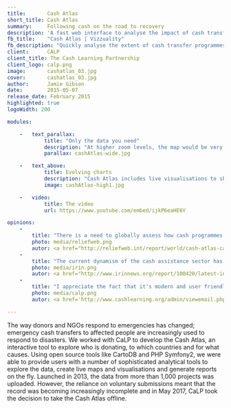 ```yaml
---
title:       Cash Atlas
short_title: Cash Atlas
summary: 	 Following cash on the road to recovery
description: 'A fast web interface to analyse the impact of cash transfer programmes on the fly'
fb_title:    "Cash Atlas | Vizzuality"
fb_description: "Quickly analyse the extent of cash transfer programmes in your browser"
client:      CALP
client_title: The Cash Learning Partnership
client_logo: calp.png
image:       cashatlas_03.jpg
cover:       cashatlas_03.jpg
author:      Jamie Gibson
date:        2015-05-07
release_date: February 2015
highlighted: true
logoWidth: 200

modules:

    -   text_parallax:
            title: "Only the data you need"
            description: "At higher zoom levels, the map would be very cluttered if you had all the data for the smallest level being shown. Progressive disclosure means the data shown is optimised for your current zoom level. And where you select one particular region for analysis, you can see the detail for one and summaries of the neighbouring regions to avoid distractions and allowing you to focus on your work." 
            parallax: cashAtlas-wide.jpg

    -   text_above:
            title: Evolving charts 
            description: "Cash Atlas includes live visualisations to show the finer details of the data. As you explore the map, the charts change to reflect the new areas you’re interested in. You can also use the filters to ensure you’re only seeing the most relevant data."
            image: cashAtlas-high1.jpg

    -   video:
            title: The video
            url: https://www.youtube.com/embed/ijkP6eaHE6Y

opinions:
    -
        title: "There is a need to globally assess how cash programmes are being implemented. CaLP is developing a cash mapping tool aiming to visually represent the usage of cash transfer programmes at a global level."
        photo: media/reliefweb.png
        autor: <a href="http://reliefweb.int/report/world/cash-atlas-calps-cash-mapping-tool">Reliefweb</a>
    -
        title: "The current dynamism of the cash assistance sector has been made visible by a new online tool from the Cash Learning Partnership (CaLP), a Cash Atlas"
        photo: media/irin.png
        autor: <a href="http://www.irinnews.org/report/100420/latest-innovations-in-cash-transfers">IRIN News</a>
    -
        title: "I appreciate the fact that it's modern and user friendly. The Cash Atlas can be of great benefit for all humanitarian experts and researchers."
        photo: media/calp.png
        autor: <a href='http://www.cashlearning.org/admin/viewemail.php?id=224'>Alexandre Castellano</a>

---
```


The way donors and NGOs respond to emergencies has changed; emergency cash transfers to affected people are increasingly used to respond to disasters. We worked with CaLP to develop the Cash Atlas, an interactive tool to explore who is donating, to which countries and for what causes.  Using open source tools like CartoDB and PHP Symfony2, we were able to provide users with a number of sophisticated analytical tools to explore the data, create live maps and visualisations and generate reports on the fly. Launched in 2013, the data from more than 1,000 projects was uploaded. However, the reliance on voluntary submissions meant that the record was becoming increasingly incomplete and in May 2017, CaLP took the decision to take the Cash Atlas offline. 
